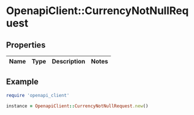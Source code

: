 # OpenapiClient::CurrencyNotNullRequest

## Properties

| Name | Type | Description | Notes |
| ---- | ---- | ----------- | ----- |

## Example

```ruby
require 'openapi_client'

instance = OpenapiClient::CurrencyNotNullRequest.new()
```

